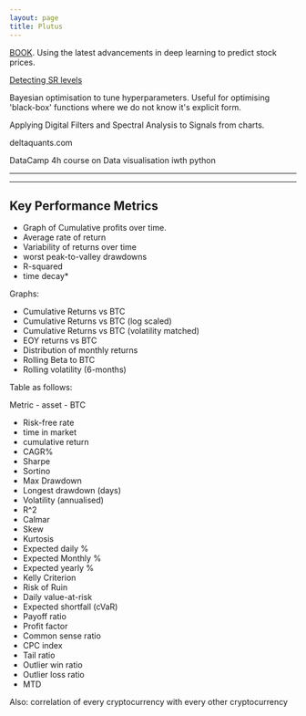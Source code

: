 ```yaml
---
layout: page
title: Plutus
---
```


[BOOK](https://towardsdatascience.com/aifortrading-2edd6fac689d). Using the latest advancements in deep learning to predict stock prices.

[Detecting SR levels](https://towardsdatascience.com/detection-of-price-support-and-resistance-levels-in-python-baedc44c34c9)


Bayesian optimisation to tune hyperparameters. Useful for optimising 'black-box' functions where we do not know it's explicit form.

Applying Digital Filters and Spectral Analysis to Signals from charts.

deltaquants.com

DataCamp 4h course on Data visualisation iwth python

---



---

## Key Performance Metrics

* Graph of Cumulative profits over time.
* Average rate of return
* Variability of returns over time
* worst peak-to-valley drawdowns
* R-squared
* time decay*

Graphs:

* Cumulative Returns vs BTC
* Cumulative Returns vs BTC (log scaled)
* Cumulative Returns vs BTC (volatility matched)
* EOY returns vs BTC
* Distribution of monthly returns
* Rolling Beta to BTC
* Rolling volatility (6-months)

Table as follows:

Metric - asset - BTC

* Risk-free rate
* time in market
* cumulative return 
* CAGR%
* Sharpe
* Sortino
* Max Drawdown
* Longest drawdown (days)
* Volatility (annualised)
* R^2
* Calmar
* Skew
* Kurtosis
* Expected daily %
* Expected Monthly %
* Expected yearly %
* Kelly Criterion
* Risk of Ruin
* Daily value-at-risk
* Expected shortfall (cVaR)
* Payoff ratio
* Profit factor
* Common sense ratio
* CPC index
* Tail ratio
* Outlier win ratio
* Outlier loss ratio
* MTD

Also: correlation of every cryptocurrency with every other cryptocurrency
